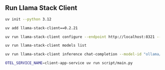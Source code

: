 ## Run Llama Stack Client

```bash
uv init --python 3.12
```

```bash
uv add llama-stack-client==0.2.21
```

```bash
uv run llama-stack-client configure --endpoint http://localhost:8321 --api-key none
```

```bash
uv run llama-stack-client models list
```

```bash
uv run llama-stack-client inference chat-completion --model-id "ollama/llama3.2:3b" --message "tell me a joke"
```

```bash
OTEL_SERVICE_NAME=client-app-service uv run script/main.py
```